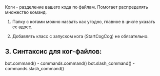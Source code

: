 Коги - разделение вашего кода по файлам. Помогает распределять множество команд.


1. Папку с когами можно назвать как угодно, главное в цикле указать ее адрес.

2. Добавлять класс с запуском кога (StartCogCog) не обязательно.

## **3. Синтаксис для ког-файлов:**

bot.command() - commands.command()
bot.slash_command() - commands.slash_command()
